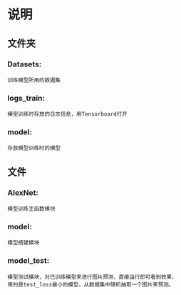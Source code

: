 # 说明
## 文件夹
### Datasets:
    训练模型所用的数据集
### logs_train:
    模型训练时存放的日志信息，用Tensorboard打开
### model:
    存放模型训练时的模型

## 文件
### AlexNet:
    模型训练主函数模块
### model:
    模型搭建模块
### model_test:
    模型测试模块，对已训练模型来进行图片预测，直接运行即可看到效果，
    用的是test_loss最小的模型，从数据集中随机抽取一个图片来预测。
